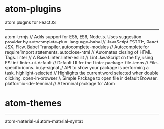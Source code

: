 # atom-plugins
atom plugins for ReactJS
__________________________________________________________________

atom-ternjs // Adds support for ES5, ES6, Node.js. Uses suggestion provider by autocomplete-plus.
language-babel // JavaScript ES201x, React JSX, Flow. Babel Transpiler.
autocomplete-modules // Autocomplete for require/import statements.
autoclose-html // Automates closing of HTML Tags.
linter // A Base Linter.
linter-eslint // Lint JavaScript on the fly, using ESLint.
linter-ui-default // Default UI for the Linter package.
file-icons // File-specific icons.
busy-signal // API to show your package is performing a task.
highlight-selected // Highlights the current word selected when double clicking.
open-in-browser // Simple Package to open file in default Browser.
platformio-ide-terminal // A terminal package for Atom

# atom-themes
__________________________________________________________________

atom-material-ui
atom-material-syntax
